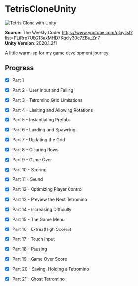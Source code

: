 # TetrisCloneUnity

![Tetris Clone with Unity](https://i.hizliresim.com/kAsw7q.png)

**Source:** The Weekly Coder https://www.youtube.com/playlist?list=PLiRrp7UEG13axMHD7Kqdiy30c7ZBu_Zn7 </br>
**Unity Version:** 2020.1.2f1 </br>

A little warm-up for my game development journey. </br>

## Progress 

- [x] Part 1 
- [x] Part 2 - User Input and Falling
- [x] Part 3 - Tetromino Grid Limitations
- [x] Part 4 - Limiting and Allowing Rotations
- [x] Part 5 - Instantiating Prefabs
- [x] Part 6 - Landing and Spawning
- [x] Part 7 - Updating the Grid
- [x] Part 8 - Clearing Rows
- [x] Part 9 - Game Over
- [x] Part 10 - Scoring
- [x] Part 11 - Sound
- [x] Part 12 - Optimizing Player Control
- [x] Part 13 - Preview the Next Tetromino
- [x] Part 14 - Increasing Difficulty
- [x] Part 15 - The Game Menu
- [x] Part 16 - Extras(High Scores)
- [x] Part 17 - Touch Input
- [x] Part 18 - Pausing
- [x] Part 19 - Game Over Score
- [x] Part 20 - Saving, Holding a Tetromino
- [x] Part 21 - Ghost Tetromino

